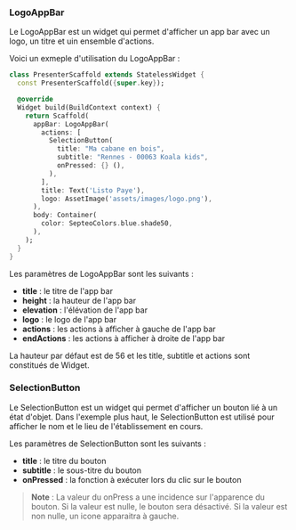 ### LogoAppBar

Le LogoAppBar est un widget qui permet d'afficher un app bar avec un logo, un titre et uin ensemble d'actions.

Voici un exmeple d'utilisation du LogoAppBar :

```dart
class PresenterScaffold extends StatelessWidget {
  const PresenterScaffold({super.key});

  @override
  Widget build(BuildContext context) {
    return Scaffold(
      appBar: LogoAppBar(
        actions: [
          SelectionButton(
            title: "Ma cabane en bois",
            subtitle: "Rennes - 00063 Koala kids",
            onPressed: {} (),
          ),
        ],
        title: Text('Listo Paye'),
        logo: AssetImage('assets/images/logo.png'),
      ),
      body: Container(
        color: SepteoColors.blue.shade50,
      ),
    );
  }
}
```
Les paramètres de LogoAppBar sont les suivants :
- **title** : le titre de l'app bar
- **height** : la hauteur de l'app bar
- **elevation** : l'élévation de l'app bar
- **logo** : le logo de l'app bar
- **actions** : les actions à afficher à gauche de l'app bar
- **endActions** : les actions à afficher à droite de l'app bar

La hauteur par défaut est de 56 et les title, subtitle et actions sont constitués de Widget.

### SelectionButton

Le SelectionButton est un widget qui permet d'afficher un bouton lié à un état d'objet.
Dans l'exemple plus haut, le SelectionButton est utilisé pour afficher le nom et le lieu de l'établissement en cours.

Les paramètres de SelectionButton sont les suivants :
- **title** : le titre du bouton
- **subtitle** : le sous-titre du bouton
- **onPressed** : la fonction à exécuter lors du clic sur le bouton

> **Note** : La valeur du onPress a une incidence sur l'apparence du bouton. Si la valeur est nulle, le bouton sera désactivé. Si la valeur est non nulle, un icone apparaitra à gauche.
